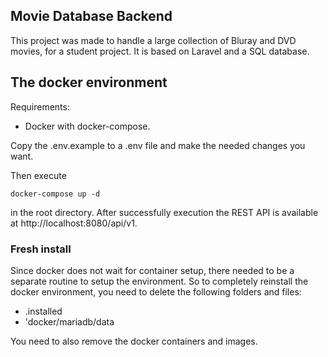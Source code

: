 ## Movie Database Backend

This project was made to handle a large collection of Bluray and DVD movies, for a student project.
It is based on Laravel and a SQL database.

## The docker environment
Requirements:
* Docker with docker-compose.

Copy the .env.example to a .env file and make the needed changes you want.

Then execute 
```
docker-compose up -d
```
in the root directory. After successfully execution the REST API is available at http://localhost:8080/api/v1.


### Fresh install
Since docker does not wait for container setup, there needed to be a separate routine to setup the environment.
So to completely reinstall the docker environment, you need to delete the following folders and files:
* .installed
* 'docker/mariadb/data

You need to also remove the docker containers and images.
